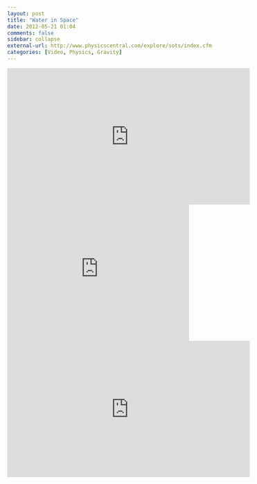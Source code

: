 ```yaml
---
layout: post
title: "Water in Space"
date: 2012-05-21 01:04
comments: false
sidebar: collapse
external-url: http://www.physicscentral.com/explore/sots/index.cfm
categories: [Video, Physics, Gravity]
---
```

<div class="flex-video"><iframe width="560" height="315" src="http://www.youtube.com/embed/lUHXcltJCbY" frameborder="0" allowfullscreen></iframe></div>
<div class="flex-video"><iframe width="420" height="315" src="http://www.youtube.com/embed/ERCioV6amys" frameborder="0" allowfullscreen></iframe></div>
<div class="flex-video"><iframe width="560" height="315" src="http://www.youtube.com/embed/B1u3SYmWbqo" frameborder="0" allowfullscreen></iframe></div>